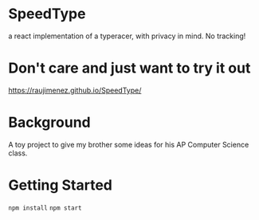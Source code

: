 # SpeedType
a react implementation of a typeracer, with privacy in mind. No tracking!

# Don't care and just want to try it out
https://raujimenez.github.io/SpeedType/

# Background 
A toy project to give my brother some ideas for his AP Computer Science class.

# Getting Started
`npm install`
`npm start`
